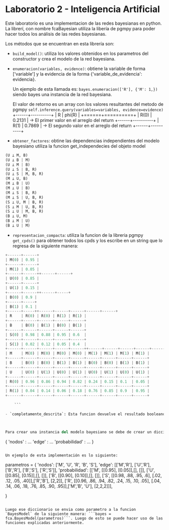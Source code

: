 # Laboratorio 2 - Inteligencia Artificial

Este laboratorio es una implementacion de las redes bayesianas en python. La librerí, con nombre fcaBayesian utiliza 
la libería de pgmpy para poder hacer todos los análisis de las redes bayesianas.

Los métodos que se encuentran en esta librería son:

- `build_model()`: utiliza los valores obtenidos en los parametros del constructor y crea el modelo de la red bayesiana.

- `enumeracion(variables, evidence)`:  obtiene la variable de forma ['variable'] y la evidencia de la forma {'variable_de_evidencia': evidencia}.

    Un ejemplo de esta llamada es: `bayes.enumeracion(['R'], {'M': 1,})` siendo bayes una instancia de la red bayesiana.

    El valor de retorno es un array con los valores resultantes del metodo de pgmpy `self.inference.query(variables=variables, evidence=evidence)`
            +------+----------+
            | R    |   phi(R) |
            +======+==========+
            | R(0) |   0.2131 | -> El primer valor en el arreglo del return
            +------+----------+
            | R(1) |   0.7869 | -> El segundo valor en el arreglo del return
            +------+----------+

- `obtener_factores`: obtine las dependencias independientes del modelo bayesiano utiliza la funcion get_independecies del objeto model


```python
(U ⟂ M, B)
(U ⟂ B | M)
(U ⟂ M | B)
(U ⟂ S | B, R)
(U ⟂ S | M, B, R)
(M ⟂ U, B)
(M ⟂ B | U)
(M ⟂ U | B)
(M ⟂ S | B, R)
(M ⟂ S | U, B, R)
(S ⟂ U, M | B, R)
(S ⟂ M | U, B, R)
(S ⟂ U | M, B, R)
(B ⟂ U, M)
(B ⟂ M | U)
(B ⟂ U | M) 
```
    

- `representacion_compacta`: utiliza la funcion de la libreria pgmpy `get_cpds()` para obtener todos los cpds y los escribe en un string que lo regresa de la siguiente manera: 

```python
+------+------+
| M(0) | 0.95 |
+------+------+
| M(1) | 0.05 |
+------+------++------+------+
| U(0) | 0.85 |
+------+------+
| U(1) | 0.15 |
+------+------++------+-----+
| B(0) | 0.9 |
+------+-----+
| B(1) | 0.1 |
+------+-----++------+------+------+------+------+
| R    | R(0) | R(0) | R(1) | R(1) |
+------+------+------+------+------+
| B    | B(0) | B(1) | B(0) | B(1) |
+------+------+------+------+------+
| S(0) | 0.98 | 0.88 | 0.95 | 0.6  |
+------+------+------+------+------+
| S(1) | 0.02 | 0.12 | 0.05 | 0.4  |
+------+------+------+------+------++------+------+------+------+------+------+------+------+------+
| M    | M(0) | M(0) | M(0) | M(0) | M(1) | M(1) | M(1) | M(1) |
+------+------+------+------+------+------+------+------+------+
| B    | B(0) | B(0) | B(1) | B(1) | B(0) | B(0) | B(1) | B(1) |
+------+------+------+------+------+------+------+------+------+
| U    | U(0) | U(1) | U(0) | U(1) | U(0) | U(1) | U(0) | U(1) |
+------+------+------+------+------+------+------+------+------+
| R(0) | 0.96 | 0.86 | 0.94 | 0.82 | 0.24 | 0.15 | 0.1  | 0.05 |
+------+------+------+------+------+------+------+------+------+
| R(1) | 0.04 | 0.14 | 0.06 | 0.18 | 0.76 | 0.85 | 0.9  | 0.95 |
+------+------+------+------+------+------+------+------+------+
    
    ```

- `completamente_descrita`: Esta funcion devuelve el resultado booleano (true/false) de la comprobacion de si el modelo esta correctamente definido. Utiliza la funcion de pgmpy `check_model()`.



Para crear una instancia del modelo bayesiano se debe de crear un diccionario de la siguiente forma: 

```
{
    'nodos' : ...
    'edge' : ...
    'probabilidad' : ...
}
```

Un ejemplo de esta implementación es lo siguiente:
```
parametros = {
    'nodos': ['M', 'U', 'R', 'B', 'S'],
    'edge': [['M','R'], ['U','R'], ['B','R'], ['B','S'], ['R','S']],
    'probabilidad':     [['M', [[0.95], [0.05]],[], []], ['U', [[0.85], [0.15]],[], []], ['B', [[0.90], [0.10]],[], []], ['S', [[0.98, .88, .95, .6], [.02, .12, .05, .40]],['R','B'], [2,2]],
        ['R', [[0.96, .86, .94, .82, .24, .15, .10, .05], [.04, .14, .06, .18, .76, .85, .90, .95]],['M','B', 'U'], [2,2,2]]],

}

```

Luego ese diccionario se envia como parametro a la funcion `BayesModel` de la siguiente manera: ```bayes = fca.BayesModel(parametros)```. Luego de esto se puede hacer uso de las funciones explicadas anteriormente.